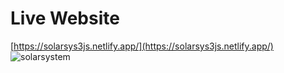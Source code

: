 # Live Website 
[https://solarsys3js.netlify.app/](https://solarsys3js.netlify.app/)
![solarsystem](https://github.com/Razaul00003/SolarSys.threejs/assets/62474138/799bb7bd-1ae4-409b-b0e8-afc5d1b3e109)

